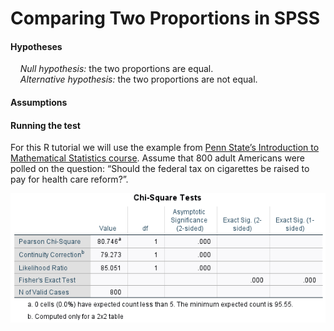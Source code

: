 
# Comparing Two Proportions in SPSS

#### Hypotheses

    *Null hypothesis:* the two proportions are equal.  
    *Alternative hypothesis:* the two proportions are not equal.

#### Assumptions

#### Running the test

For this R tutorial we will use the example from [Penn State’s
Introduction to Mathematical Statistics
course](https://online.stat.psu.edu/stat415/lesson/9/9.4). Assume that
800 adult Americans were polled on the question: “Should the federal tax
on cigarettes be raised to pay for health care reform?”.

![Results](./images/SPSS/two-proportions/two-prop-result.PNG)
